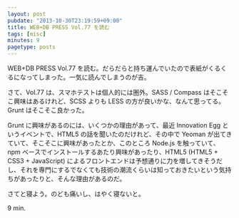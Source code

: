 ```yaml
---
layout: post
pubdate: "2013-10-30T23:19:59+09:00"
title: WEB+DB PRESS Vol.77 を読む
tags: [misc]
minutes: 9
pagetype: posts
---
```

WEB+DB PRESS Vol.77 を読む。だらだらと持ち運んでいたので表紙がくるくるになってしまった。一気に読んでしまうのが吉。

さて、Vol.77 は、スマホテストは個人的には圏外。SASS / Compass はそこそこ興味はあるけれど、SCSS よりも LESS の方が良いかな、なんて思ってる。Grunt はそこそこ良かった。

Grunt に興味があるのには、いくつかの理由があって、最近 Innovation Egg というイベントで、HTML5 の話を聞いたのだけれど、その中で Yeoman が出てきていて、そこそこに興味があったとか、このところ Node.js を触っていて、npm ベースでインストールするあたり興味があったり、HTML5 (HTML5 + CSS3 + JavaScript) によるフロントエンドは予想通りに力を増してきそうだし、それを専門にするでなくても技術の潮流くらいは知っておきたいという気持ちがあったりと、そんな理由があるのだ。

さてと寝よう。のども痛いし、はやく寝ないと。

9 min.
